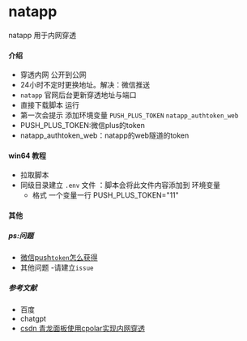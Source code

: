 # natapp
natapp 用于内网穿透
#### 介绍
- 穿透内网 公开到公网
- 24小时不定时更换地址。解决：微信推送
- `natapp` 官网后台更新穿透地址与端口
- 直接下载脚本 运行 
- 第一次会提示 添加环境变量 `PUSH_PLUS_TOKEN`  `natapp_authtoken_web`
- PUSH_PLUS_TOKEN:微信plus的token
- natapp_authtoken_web：natapp的web隧道的token
#### win64 教程
- 拉取脚本
- 同级目录建立 `.env` 文件 ：脚本会将此文件内容添加到 环境变量
  - 格式 一个变量一行  PUSH_PLUS_TOKEN="11"
#### 其他
##### ps:问题
- [微信push`token`怎么获得](https://www.pushplus.plus/)
- 其他问题
  -请建立`issue`   
##### 参考文献
- 百度
- chatgpt
- [csdn 青龙面板使用cpolar实现内网穿透](https://blog.csdn.net/weixin_51863878/article/details/130719604?ops_request_misc=%257B%2522request%255Fid%2522%253A%2522168489087816800217274228%2522%252C%2522scm%2522%253A%252220140713.130102334.pc%255Fall.%2522%257D&request_id=168489087816800217274228&biz_id=0&utm_medium=distribute.pc_search_result.none-task-blog-2~all~first_rank_ecpm_v1~rank_v31_ecpm-4-130719604-null-null.142^v87^control_2,239^v2^insert_chatgpt&utm_term=%E9%9D%92%E9%BE%99%E7%A9%BF%E9%80%8F&spm=1018.2226.3001.4187)
